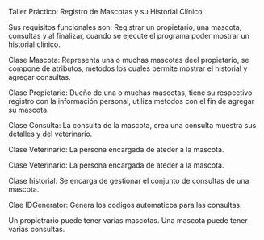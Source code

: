Taller Práctico: Registro de Mascotas y su Historial Clínico

Sus requisitos funcionales son: Registrar un propietario, una mascota, consultas y al finalizar, cuando se ejecute el programa poder mostrar un historial clínico.

Clase Mascota: Representa una o muchas mascotas deel propietario, se compone de atributos, metodos los cuales permite mostrar el historial y agregar consultas. 

Clase Propietario: Dueño de una o muchas mascotas, tiene su respectivo registro con la información personal, utiliza metodos con el fin de agregar su mascota.

Clase Consulta: La consulta de la mascota, crea una consulta muestra sus detalles y del veterinario.

Clase Veterinario: La persona encargada de ateder a la mascota.

Clase Veterinario: La persona encargada de ateder a la mascota.

Clase historial: Se encarga de gestionar el conjunto de consultas de una mascota.

Clae IDGenerator: Genera los codigos automaticos para las consultas.

Un propietrario puede tener varias mascotas.
Una mascota puede tener varias consultas.